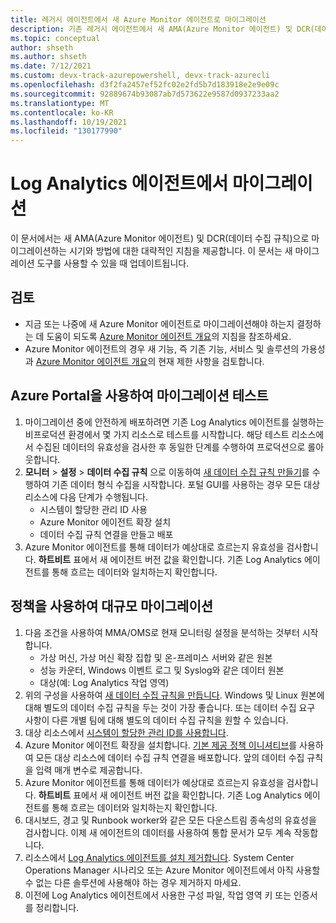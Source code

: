 ```yaml
---
title: 레거시 에이전트에서 새 Azure Monitor 에이전트로 마이그레이션
description: 기존 레거시 에이전트에서 새 AMA(Azure Monitor 에이전트) 및 DCR(데이터 수집 규칙)로 마이그레이션하기 위한 지침입니다.
ms.topic: conceptual
author: shseth
ms.author: shseth
ms.date: 7/12/2021
ms.custom: devx-track-azurepowershell, devx-track-azurecli
ms.openlocfilehash: d3f2fa2457ef52fc02e2fd5b7d183918e2e9e09c
ms.sourcegitcommit: 92889674b93087ab7d573622e9587d0937233aa2
ms.translationtype: MT
ms.contentlocale: ko-KR
ms.lasthandoff: 10/19/2021
ms.locfileid: "130177990"
---
```

# <a name="migrate-from-log-analytics-agents"></a>Log Analytics 에이전트에서 마이그레이션
이 문서에서는 새 AMA(Azure Monitor 에이전트) 및 DCR(데이터 수집 규칙)으로 마이그레이션하는 시기와 방법에 대한 대략적인 지침을 제공합니다. 이 문서는 새 마이그레이션 도구를 사용할 수 있을 때 업데이트됩니다.


## <a name="review"></a>검토
- 지금 또는 나중에 새 Azure Monitor 에이전트로 마이그레이션해야 하는지 결정하는 데 도움이 되도록 [Azure Monitor 에이전트 개요](./azure-monitor-agent-overview.md#should-i-switch-to-the-azure-monitor-agent)의 지침을 참조하세요.
- Azure Monitor 에이전트의 경우 새 기능, 즉 기존 기능, 서비스 및 솔루션의 가용성과 [Azure Monitor 에이전트 개요](./agents-overview.md#azure-monitor-agent)의 현재 제한 사항을 검토합니다.


## <a name="test-migration-by-using-the-azure-portal"></a>Azure Portal을 사용하여 마이그레이션 테스트
1. 마이그레이션 중에 안전하게 배포하려면 기존 Log Analytics 에이전트를 실행하는 비프로덕션 환경에서 몇 가지 리소스로 테스트를 시작합니다. 해당 테스트 리소스에서 수집된 데이터의 유효성을 검사한 후 동일한 단계를 수행하여 프로덕션으로 롤아웃합니다.
1. **모니터** > **설정** > **데이터 수집 규칙** 으로 이동하여 [새 데이터 수집 규칙 만들기](./data-collection-rule-azure-monitor-agent.md#create-rule-and-association-in-azure-portal)를 수행하여 기존 데이터 형식 수집을 시작합니다. 포털 GUI를 사용하는 경우 모든 대상 리소스에 다음 단계가 수행됩니다.
    - 시스템이 할당한 관리 ID 사용
    - Azure Monitor 에이전트 확장 설치
    - 데이터 수집 규칙 연결을 만들고 배포
1. Azure Monitor 에이전트를 통해 데이터가 예상대로 흐르는지 유효성을 검사합니다. **하트비트** 표에서 새 에이전트 버전 값을 확인합니다. 기존 Log Analytics 에이전트를 통해 흐르는 데이터와 일치하는지 확인합니다.


## <a name="at-scale-migration-by-using-policies"></a>정책을 사용하여 대규모 마이그레이션
1. 다음 조건을 사용하여 MMA/OMS로 현재 모니터링 설정을 분석하는 것부터 시작합니다.
    - 가상 머신, 가상 머신 확장 집합 및 온-프레미스 서버와 같은 원본
    - 성능 카운터, Windows 이벤트 로그 및 Syslog와 같은 데이터 원본
    - 대상(예: Log Analytics 작업 영역)
1. 위의 구성을 사용하여 [새 데이터 수집 규칙을 만듭니다](/rest/api/monitor/datacollectionrules/create#examples). Windows 및 Linux 원본에 대해 별도의 데이터 수집 규칙을 두는 것이 가장 좋습니다. 또는 데이터 수집 요구 사항이 다른 개별 팀에 대해 별도의 데이터 수집 규칙을 원할 수 있습니다.
1. 대상 리소스에서 [시스템이 할당한 관리 ID를 사용합니다](../../active-directory/managed-identities-azure-resources/qs-configure-template-windows-vm.md#system-assigned-managed-identity).
2. Azure Monitor 에이전트 확장을 설치합니다. [기본 제공 정책 이니셔티브](azure-monitor-agent-install.md#install-with-azure-policy)를 사용하여 모든 대상 리소스에 데이터 수집 규칙 연결을 배포합니다. 앞의 데이터 수집 규칙을 입력 매개 변수로 제공합니다. 
1. Azure Monitor 에이전트를 통해 데이터가 예상대로 흐르는지 유효성을 검사합니다. **하트비트** 표에서 새 에이전트 버전 값을 확인합니다. 기존 Log Analytics 에이전트를 통해 흐르는 데이터와 일치하는지 확인합니다.
2. 대시보드, 경고 및 Runbook worker와 같은 모든 다운스트림 종속성의 유효성을 검사합니다. 이제 새 에이전트의 데이터를 사용하여 통합 문서가 모두 계속 작동합니다.
3. 리소스에서 [Log Analytics 에이전트를 설치 제거합니다](./agent-manage.md#uninstall-agent). System Center Operations Manager 시나리오 또는 Azure Monitor 에이전트에서 아직 사용할 수 없는 다른 솔루션에 사용해야 하는 경우 제거하지 마세요.
4. 이전에 Log Analytics 에이전트에서 사용한 구성 파일, 작업 영역 키 또는 인증서를 정리합니다.


